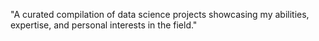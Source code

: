 "A curated compilation of data science projects showcasing my abilities, expertise, and personal interests in the field."
